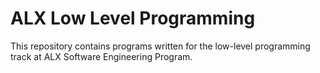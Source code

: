 # ALX Low Level Programming

This repository contains programs written for the low-level programming track at ALX Software Engineering Program.
